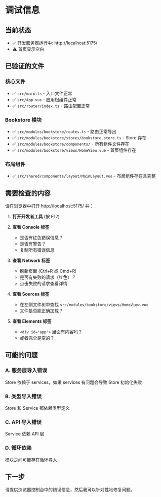 # 调试信息

## 当前状态

- ✅ 开发服务器运行中: http://localhost:5175/
- ⚠️ 首页显示空白

## 已验证的文件

### 核心文件
- ✅ `src/main.ts` - 入口文件正常
- ✅ `src/App.vue` - 应用根组件正常
- ✅ `src/router/index.ts` - 路由配置正常

### Bookstore 模块
- ✅ `src/modules/bookstore/routes.ts` - 路由正常导出
- ✅ `src/modules/bookstore/stores/bookstore.store.ts` - Store 存在
- ✅ `src/modules/bookstore/components/` - 所有组件文件存在
- ✅ `src/modules/bookstore/views/HomeView.vue` - 首页组件存在

### 布局组件
- ✅ `src/shared/components/layout/MainLayout.vue` - 布局组件存在且完整

## 需要检查的内容

请在浏览器中打开 http://localhost:5175/ 并：

1. **打开开发者工具** (按 F12)

2. **查看 Console 标签**
   - 是否有红色错误信息？
   - 是否有警告？
   - 复制所有错误信息

3. **查看 Network 标签**
   - 刷新页面 (Ctrl+R 或 Cmd+R)
   - 是否有失败的请求（红色）？
   - 点击失败的请求查看详情

4. **查看 Sources 标签**
   - 在左侧文件树中查找 `src/modules/bookstore/views/HomeView.vue`
   - 文件是否能正确加载？

5. **查看 Elements 标签**
   - `<div id="app">` 里面有内容吗？
   - 或者完全是空的？

## 可能的问题

### A. 服务层导入错误
Store 依赖于 services，如果 services 有问题会导致 Store 初始化失败

### B. 类型导入错误
Store 和 Service 都依赖类型定义

### C. API 导入错误
Service 依赖 API 层

### D. 循环依赖
模块之间可能存在循环导入

## 下一步

请提供浏览器控制台中的错误信息，然后我可以针对性地修复问题。


